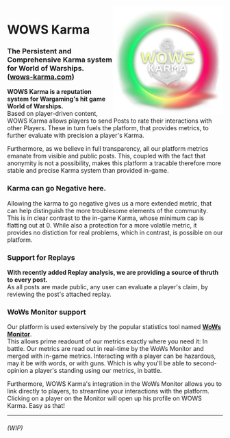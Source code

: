 <img align="right" src="WowsKarma.Web/wwwroot/assets/media/icons/android-chrome-512x512.png" alt="logo" width="256"/>

# WOWS Karma
### The Persistent and Comprehensive Karma system for World of Warships. <br />([wows-karma.com](https://wows-karma.com))

**WOWS Karma is a reputation system for Wargaming's hit game World of Warships.** <br />
Based on player-driven content, WOWS Karma allows players to send Posts to rate their interactions with other Players.
These in turn fuels the platform, that provides metrics, to further evaluate with precision a player's Karma.

Furthermore, as we believe in full transparency, all our platform metrics emanate from visible and public posts.
This, coupled with the fact that anonymity is not a possibility, makes this platform a tracable therefore more stable and precise Karma system than provided in-game.

### Karma can go Negative here.
Allowing the karma to go negative gives us a more extended metric, that can help distinguish the more troublesome elements of the community.  
This is in clear contrast to the in-game Karma, whose minimum cap is flatting out at 0. 
While also a protection for a more volatile metric, it provides no distiction for real problems, which in contrast, is possible on our platform.

### Support for Replays
**With recently added Replay analysis, we are providing a source of thruth to every post.** <br />
As all posts are made public, any user can evaluate a player's claim, by reviewing the post's attached replay.

### WoWs Monitor support
Our platform is used extensively by the popular statistics tool named **[WoWs Monitor](https://wows-monitor.com/)**.  
This allows prime readount of our metrics exactly where you need it: In battle. 
Our metrics are read out in real-time by the WoWs Monitor and merged with in-game metrics.
Interacting with a player can be hazardous, may it be with words, or with guns. Which is why you'll be able to second-opinion a player's standing using our metrics, in battle.

Furthermore, WOWS Karma's integration in the WoWs Monitor allows you to link directly to players, to streamline your interactions with the platform. 
Clicking on a player on the Monitor will open up his profile on WOWS Karma. Easy as that!

<hr />

###### (WIP)
